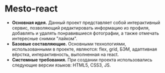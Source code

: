 # __Mesto-react__
* __Основная идея.__ Данный проект представляет собой интерактивный сервис, позволяющий редактировать информацию из профиля, добавлять и удалять понравившиеся фотографии, а также отмечать интересные снимки "лайком".
* __Базовые составляющие.__ Основными технологиями, использованными в проекте, являются: flex, grid, БЭМ, адаптивная вёрстка, интерактивность, выполненная на react.
* __Системные требования.__ При создании проекта использовались следующие версии языков: HTML5, CSS3, JS.